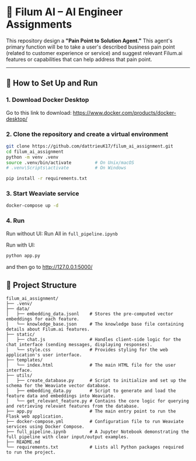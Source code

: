 # 📌 Filum AI – AI Engineer Assignments

This repository design a **"Pain Point to Solution Agent."** This agent's primary function will be to take a user's described business pain point (related to customer experience or service) and suggest relevant Filum.ai features or capabilities that can help address that pain point.

---

## 🚀 How to Set Up and Run

### 1. Download Docker Desktop
Go to this link to download: https://www.docker.com/products/docker-desktop/

### 2. Clone the repository and create a virtual environment

```bash
git clone https://github.com/dattrieuK17/filum_ai_assignment.git
cd filum_ai_assignment
python -m venv .venv
source .venv/bin/activate         # On Unix/macOS
# .venv\Scripts\activate          # On Windows

pip install -r requirements.txt
```

### 3. Start Weaviate service
```bash
docker-compose up -d
```

### 4. Run
Run without UI: Run All in `full_pipeline.ipynb `  

Run with UI:
```bash
python app.py
```
and then go to http://127.0.0.1:5000/

## 📂 Project Structure
```
filum_ai_assignment/
├── .venv/
├── data/
│   ├── embedding_data.jsonl    # Stores the pre-computed vector embeddings for each feature.
│   └── knowledge_base.json     # The knowledge base file containing details about Filum.ai features.
├── static/
│   ├── chat.js                 # Handles client-side logic for the chat interface (sending messages, displaying responses).
│   └── style.css               # Provides styling for the web application's user interface.
├── templates/
│   └── index.html              # The main HTML file for the user interface.
├── utils/  
│   ├── create_database.py      # Script to initialize and set up the schema for the Weaviate vector database.
│   ├── embedding_data.py       # Script to generate and load the feature data and embeddings into Weaviate.
│   └── get_relevant_feature.py # Contains the core logic for querying and retrieving relevant features from the database.
├── app.py                      # The main entry point to run the Flask web application.
├── docker-compose.yml          # Configuration file to run Weaviate services using Docker Compose.
├── full_pipeline.ipynb         # A Jupyter Notebook demonstrating the full pipeline with clear input/output examples.
├── README.md
└── requirements.txt            # Lists all Python packages required to run the project.
```

